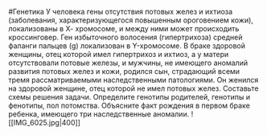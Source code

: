 #Генетика 
У человека гены отсутствия потовых желез и ихтиоза (заболевания, характеризующегося повышенным ороговением кожи), локализованы в Х-
хромосоме, и между ними может происходить кроссинговер. Ген избыточного волосения (гипертрихоза) средней фаланги пальцев (g) локализован в Y-хромосоме. В браке здоровой женщины, отец которой имел гипертрихоз и ихтиоз, а у матери отсутствовали потовые железы, и мужчины, не имеющего аномалий развития потовых желез и кожи, родился сын, страдающий всеми тремя рассматриваемыми наследственными патологиями. Он женился на здоровой женщине, отец которой не имел потовых желез. Составьте схемы решения задачи. Определите генотипы родителей, генотипы и фенотипы, пол потомства. Объясните факт рождения в первом браке ребенка, имеющего три наследственные аномалии.
![[IMG_6025.jpg|400]]
